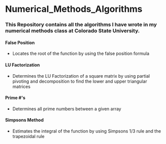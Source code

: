 # Numerical_Methods_Algorithms
### This Repository contains all the algorithms I have wrote in my numerical methods class at Colorado State University. 
#### False Position
+ Locates the root of the function by using the false position formula
#### LU Factorization
+ Determines the LU Factorization of a square matrix by using partial pivoting and decomposition to find the lower and upper triangular matrices
#### Prime #'s
+ Determines all prime numbers between a given array
#### Simpsons Method
+ Estimates the integral of the function by using Simpsons 1/3 rule and the trapezoidal rule

